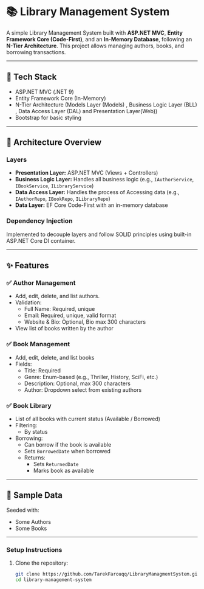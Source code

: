 # 📚 Library Management System

A simple Library Management System built with **ASP.NET MVC**, **Entity Framework Core (Code-First)**, and an **In-Memory Database**, following an **N-Tier Architecture**. This project allows managing authors, books, and borrowing transactions.

---

## 🔧 Tech Stack

- ASP.NET MVC (.NET 9)
- Entity Framework Core (In-Memory)
- N-Tier Architecture (Models Layer (Models) , Business Logic Layer (BLL) , Data Access Layer (DAL) and Presentation Layer(Web))
- Bootstrap for basic styling

---

## 🧠 Architecture Overview

### Layers

- **Presentation Layer:** ASP.NET MVC (Views + Controllers)
- **Business Logic Layer:** Handles all business logic (e.g., `IAuthorService`, `IBookService`, `ILibraryService`)
- **Data Access Layer:** Handles the process of Accessing data  (e.g., `IAuthorRepo`, `IBookRepo`, `ILibraryRepo`)
- **Data Layer:** EF Core Code-First with an in-memory database

### Dependency Injection

Implemented to decouple layers and follow SOLID principles using built-in ASP.NET Core DI container.

---

## ✨ Features

### ✅ Author Management
- Add, edit, delete, and list authors.
- Validation:
  - Full Name: Required, unique
  - Email: Required, unique, valid format
  - Website & Bio: Optional, Bio max 300 characters
- View list of books written by the author

### ✅ Book Management
- Add, edit, delete, and list books
- Fields:
  - Title: Required
  - Genre: Enum-based (e.g., Thriller, History, SciFi, etc.)
  - Description: Optional, max 300 characters
  - Author: Dropdown select from existing authors

### ✅ Book Library
- List of all books with current status (Available / Borrowed)
- Filtering:
  - By status
- Borrowing:
  - Can borrow if the book is available
  - Sets `BorrowedDate` when borrowed
  - Returns:
    - Sets `ReturnedDate`
    - Marks book as available

---

## 🧪 Sample Data

Seeded with:
- Some Authors
- Some Books

---

### Setup Instructions

1. Clone the repository:
   ```bash
   git clone https://github.com/TarekFarouqq/LibraryManagmentSystem.git
   cd library-management-system
